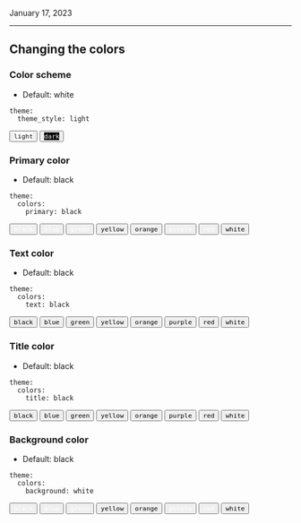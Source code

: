 January 17, 2023

---

## Changing the colors

### Color scheme

- Default: white

```
theme:
  theme_style: light
```

<button class="color-button" data-theme="light">
    <code style="background: #ffffff; color: #000000 !important">light</code>
</button>
<button class="color-button" data-theme="dark">
    <code style="background: #000000; color: #ffffff !important">dark</code>
</button>

### Primary color

- Default: black

```
theme:
  colors:
    primary: black
```

<button color-primary="#000000">
    <code style="background: var(--color-black); color: #ffffff !important;">black</code>
</button>
<button color-primary="#4051b5">
    <code style="background: var(--color-blue); color: #ffffff !important;">blue</code>
</button>
<button color-primary="#4cae4f">
    <code style="background: var(--color-green); color: #ffffff !important;">green</code>
</button>
<button color-primary="#f1dc15">
    <code style="background: var(--color-yellow); color: #000000 !important;">yellow</code>
</button>
<button color-primary="#ffa724">
    <code style="background: var(--color-orange); color: #000000 !important;">orange</code>
</button>
<button color-primary="#ab47bd">
    <code style="background: var(--color-purple); color: #ffffff !important;">purple</code>
</button>
<button color-primary="#ff2c06">
    <code style="background: var(--color-red); color: #ffffff !important;">red</code>
</button>
<button color-primary="#ffffff">
    <code style="background: var(--color-white); color: #000000 !important;">white</code>
</button>

### Text color

- Default: black

```
theme:
  colors:
    text: black
```

<button color-text="#000000">
    <code style="background: var(--color-white); color: var(--color-black) !important;">black</code>
</button>
<button color-text="#4051b5">
    <code style="background: var(--color-white); color: var(--color-blue) !important;">blue</code>
</button>
<button color-text="#4cae4f">
    <code style="background: var(--color-white); color: var(--color-green) !important;">green</code>
</button>
<button color-text="#f1dc15">
    <code style="background: var(--color-white); color: var(--color-yellow) !important;">yellow</code>
</button>
<button color-text="#ffa724">
    <code style="background: var(--color-white); color: var(--color-orange) !important;">orange</code>
</button>
<button color-text="#ab47bd">
    <code style="background: var(--color-white); color: var(--color-purple) !important;">purple</code>
</button>
<button color-text="#ff2c06">
    <code style="background: var(--color-white); color: var(--color-red) !important;">red</code>
</button>
<button color-text="#ffffff">
    <code style="background: var(--color-white); color: #000000 !important;">white</code>
</button>

### Title color

- Default: black

```
theme:
  colors:
    title: black
```

<button color-title="#000000">
    <code style="background: var(--color-white); color: var(--color-black) !important;">black</code>
</button>
<button color-title="#4051b5">
    <code style="background: var(--color-white); color: var(--color-blue) !important;">blue</code>
</button>
<button color-title="#4cae4f">
    <code style="background: var(--color-white); color: var(--color-green) !important;">green</code>
</button>
<button color-title="#f1dc15">
    <code style="background: var(--color-white); color: var(--color-yellow) !important;">yellow</code>
</button>
<button color-title="#ffa724">
    <code style="background: var(--color-white); color: var(--color-orange) !important;">orange</code>
</button>
<button color-title="#ab47bd">
    <code style="background: var(--color-white); color: var(--color-purple) !important;">purple</code>
</button>
<button color-title="#ff2c06">
    <code style="background: var(--color-white); color: var(--color-red) !important;">red</code>
</button>
<button color-title="#ffffff">
    <code style="background: var(--color-white); color: #000000 !important;">white</code>
</button>

### Background color

- Default: black

```
theme:
  colors:
    background: white
```

<button color-background="#000000">
    <code style="background: var(--color-black); color: #ffffff !important;">black</code>
</button>
<button color-background="#4051b5">
    <code style="background: var(--color-blue); color: #ffffff !important;">blue</code>
</button>
<button color-background="#4cae4f">
    <code style="background: var(--color-green); color: #ffffff !important;">green</code>
</button>
<button color-background="#f1dc15">
    <code style="background: var(--color-yellow); color: #000000 !important;">yellow</code>
</button>
<button color-background="#ffa724">
    <code style="background: var(--color-orange); color: #000000 !important;">orange</code>
</button>
<button color-background="#ab47bd">
    <code style="background: var(--color-purple); color: #ffffff !important;">purple</code>
</button>
<button color-background="#ff2c06">
    <code style="background: var(--color-red); color: #ffffff !important;">red</code>
</button>
<button color-background="#ffffff">
    <code style="background: var(--color-white); color: #000000 !important;">white</code>
</button>